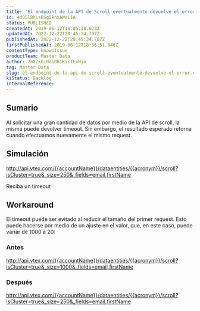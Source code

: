```yaml
---
title: 'El endpoint de la API de Scroll eventualmente devuelve el error 408 '
id: 4d05lBhLsBSgDknxAWaL1A
status: PUBLISHED
createdAt: 2019-06-12T18:05:38.623Z
updatedAt: 2022-12-22T20:45:34.707Z
publishedAt: 2022-12-22T20:45:34.707Z
firstPublishedAt: 2019-06-12T18:36:51.846Z
contentType: knownIssue
productTeam: Master Data
author: 2mXZkbi0oi061KicTExNjo
tag: Master Data
slug: el-endpoint-de-la-api-de-scroll-eventualmente-devuelve-el-error-408
kiStatus: Backlog
internalReference: 
---
```


## Sumario

Al solicitar una gran cantidad de datos por medio de la API de scroll, la misma puede devolver timeout. Sin embargo, el resultado esperado retorna cuando efectuamos nuevamente el mismo request.  

## Simulación

http://api.vtex.com/{{accountName}}/dataentities/{{acronym}}/scroll?isCluster=true&_size=250&_fields=email,firstName

Reciba un timeout 


## Workaround

El timeout puede ser evitado al reducir el tamaño del primer request. Esto puede hacerse por medio de un ajuste en el valor, que, en este caso, puede variar de 1000 a 20:

### Antes
http://api.vtex.com/{{accountName}}/dataentities/{{acronym}}/scroll?isCluster=true&_size=1000&_fields=email,firstName

### Después 
http://api.vtex.com/{{accountName}}/dataentities/{{acronym}}/scroll?isCluster=true&_size=250&_fields=email,firstName



